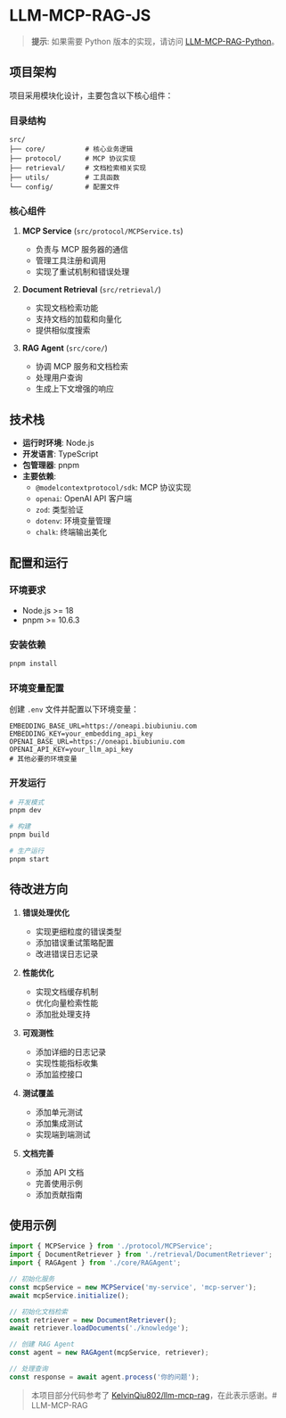 # LLM-MCP-RAG-JS

> **提示**: 如果需要 Python 版本的实现，请访问 [LLM-MCP-RAG-Python](https://github.com/sunpcm/llm-mcp-rag-python)。

## 项目架构

项目采用模块化设计，主要包含以下核心组件：

### 目录结构
```
src/
├── core/          # 核心业务逻辑
├── protocol/      # MCP 协议实现
├── retrieval/     # 文档检索相关实现
├── utils/         # 工具函数
└── config/        # 配置文件
```

### 核心组件

1. **MCP Service** (`src/protocol/MCPService.ts`)
   - 负责与 MCP 服务器的通信
   - 管理工具注册和调用
   - 实现了重试机制和错误处理

2. **Document Retrieval** (`src/retrieval/`)
   - 实现文档检索功能
   - 支持文档的加载和向量化
   - 提供相似度搜索

3. **RAG Agent** (`src/core/`)
   - 协调 MCP 服务和文档检索
   - 处理用户查询
   - 生成上下文增强的响应

## 技术栈

- **运行时环境**: Node.js
- **开发语言**: TypeScript
- **包管理器**: pnpm
- **主要依赖**:
  - `@modelcontextprotocol/sdk`: MCP 协议实现
  - `openai`: OpenAI API 客户端
  - `zod`: 类型验证
  - `dotenv`: 环境变量管理
  - `chalk`: 终端输出美化

## 配置和运行

### 环境要求

- Node.js >= 18
- pnpm >= 10.6.3

### 安装依赖

```bash
pnpm install
```

### 环境变量配置

创建 `.env` 文件并配置以下环境变量：

```env
EMBEDDING_BASE_URL=https://oneapi.biubiuniu.com
EMBEDDING_KEY=your_embedding_api_key
OPENAI_BASE_URL=https://oneapi.biubiuniu.com
OPENAI_API_KEY=your_llm_api_key
# 其他必要的环境变量
```

### 开发运行

```bash
# 开发模式
pnpm dev

# 构建
pnpm build

# 生产运行
pnpm start
```

## 待改进方向

1. **错误处理优化**
   - 实现更细粒度的错误类型
   - 添加错误重试策略配置
   - 改进错误日志记录

2. **性能优化**
   - 实现文档缓存机制
   - 优化向量检索性能
   - 添加批处理支持

3. **可观测性**
   - 添加详细的日志记录
   - 实现性能指标收集
   - 添加监控接口

4. **测试覆盖**
   - 添加单元测试
   - 添加集成测试
   - 实现端到端测试

5. **文档完善**
   - 添加 API 文档
   - 完善使用示例
   - 添加贡献指南

## 使用示例

```typescript
import { MCPService } from './protocol/MCPService';
import { DocumentRetriever } from './retrieval/DocumentRetriever';
import { RAGAgent } from './core/RAGAgent';

// 初始化服务
const mcpService = new MCPService('my-service', 'mcp-server');
await mcpService.initialize();

// 初始化文档检索
const retriever = new DocumentRetriever();
await retriever.loadDocuments('./knowledge');

// 创建 RAG Agent
const agent = new RAGAgent(mcpService, retriever);

// 处理查询
const response = await agent.process('你的问题');
```

> 本项目部分代码参考了 [KelvinQiu802/llm-mcp-rag](https://github.com/KelvinQiu802/llm-mcp-rag)，在此表示感谢。# LLM-MCP-RAG
